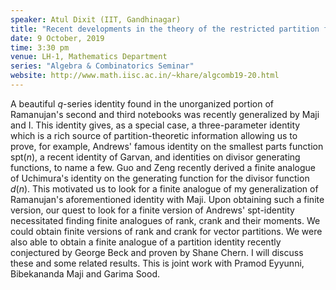 ```yaml
---
speaker: Atul Dixit (IIT, Gandhinagar)
title: "Recent developments in the theory of the restricted partition function $p(n,N)$"
date: 9 October, 2019
time: 3:30 pm
venue: LH-1, Mathematics Department
series: "Algebra & Combinatorics Seminar"
website: http://www.math.iisc.ac.in/~khare/algcomb19-20.html
---
```


A beautiful $q$-series identity found in the unorganized portion of Ramanujan's second
and third notebooks was recently generalized by Maji and I. This identity gives, as a
special case, a three-parameter identity which is a rich source of partition-theoretic
information allowing us to prove, for example, Andrews' famous identity on the smallest
parts function $\mathrm{spt}(n)$, a recent identity of Garvan, and identities on divisor
generating functions, to name a few. Guo and Zeng recently derived a finite analogue of
Uchimura's identity on the generating function for the divisor function $d(n)$. This
motivated us to look for a finite analogue of my generalization of Ramanujan's
aforementioned identity with Maji. Upon obtaining such a finite version, our quest to
look for a finite version of Andrews' $\mathrm{spt}$-identity necessitated finding
finite analogues of rank, crank and their moments. We could obtain finite versions of
rank and crank for vector partitions. We were also able to obtain a finite analogue of
a partition identity recently conjectured by George Beck and proven by Shane Chern. I
will discuss these and some related results. This is joint work with Pramod Eyyunni,
Bibekananda Maji and Garima Sood.

